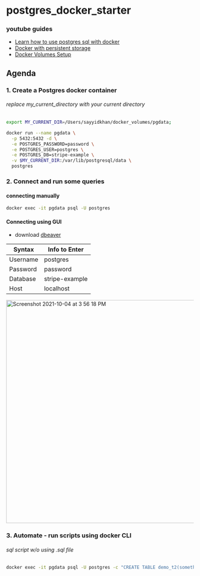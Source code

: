 # postgres_docker_starter

### youtube guides
- [Learn how to use postgres sql with docker](https://www.youtube.com/watch?v=A8dErdDMqb0)
- [Docker with persistent storage](https://www.youtube.com/watch?v=G3gnMSyX-XM&t=1s)
- [Docker Volumes Setup](https://www.youtube.com/watch?v=G-5c25DYnfI)

## Agenda

### 1. Create a Postgres docker container
###### replace my_current_directory with your current directory
```bash
export MY_CURRENT_DIR=/Users/sayyidkhan/docker_volumes/pgdata;

docker run --name pgdata \
  -p 5432:5432 -d \
  -e POSTGRES_PASSWORD=password \
  -e POSTGRES_USER=postgres \
  -e POSTGRES_DB=stripe-example \
  -v $MY_CURRENT_DIR:/var/lib/postgresql/data \
  postgres
```

### 2. Connect and run some queries
#### connecting manually
```bash
docker exec -it pgdata psql -U postgres
```
#### Connecting using GUI
- download [dbeaver](https://dbeaver.io/download/)


| Syntax      | Info to Enter |
| ----------- | ------------- |
| Username    | postgres      |
| Password    | password      |
| Database    |stripe-example |
| Host        |localhost      |


<img width="600" alt="Screenshot 2021-10-04 at 3 56 18 PM" src="https://user-images.githubusercontent.com/22993048/135814703-e9031003-a9f2-4520-bb45-08add39538fb.png">

### 3. Automate - run scripts using docker CLI
###### sql script w/o using .sql file
```bash
docker exec -it pgdata psql -U postgres -c "CREATE TABLE demo_t2(something int);"
```
